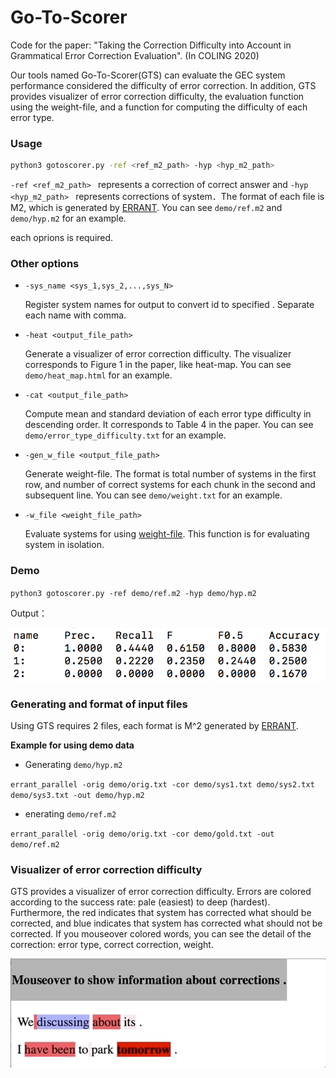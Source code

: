 # Go-To-Scorer

Code for the paper: "Taking the Correction Difficulty into Account in Grammatical Error Correction Evaluation". (In COLING 2020) 

Our tools named Go-To-Scorer(GTS) can evaluate the GEC system performance considered the difficulty of error correction. In addition, GTS provides visualizer of error correction difficulty, the  evaluation function using the weight-file, and a function for computing the difficulty of each error type.

### Usage

```bash
python3 gotoscorer.py -ref <ref_m2_path> -hyp <hyp_m2_path>
```

`-ref <ref_m2_path> ` represents a correction of correct answer and `-hyp <hyp_m2_path> ` represents corrections of system．The format of each file is M2, which is generated by [ERRANT](https://github.com/chrisjbryant/errant). You can see `demo/ref.m2` and `demo/hyp.m2` for an example.

each oprions is required.

### Other options

* `-sys_name <sys_1,sys_2,...,sys_N>` 

  Register system names for output to convert id to specified . Separate each name with comma.

* `-heat <output_file_path>`

  Generate a visualizer of error correction difficulty. The visualizer corresponds to Figure 1 in the paper, like heat-map. You can see `demo/heat_map.html` for an example.

* `-cat <output_file_path>`

  Compute mean and standard deviation of each error type difficulty in descending order. It corresponds to Table 4 in the paper. You can see `demo/error_type_difficulty.txt` for an example.

* `-gen_w_file <output_file_path>`

  Generate weight-file. The format is total number of systems in the first row, and number of correct systems for each chunk in the second and subsequent line. You can see `demo/weight.txt` for an example.

* `-w_file <weight_file_path>`

  Evaluate systems for using [weight-file](https://github.com/gotutiyan/GTS/tree/master/weight_files).  This function is for evaluating system in isolation. 

### Demo

`python3 gotoscorer.py -ref demo/ref.m2 -hyp demo/hyp.m2 ` 

Output：

![output_format](./image/output_default.png)

### Generating and format of input files

Using GTS requires 2 files, each format is M^2 generated by [ERRANT](https://github.com/chrisjbryant/errant). 

**Example for using demo data**

* Generating `demo/hyp.m2`

 `errant_parallel -orig demo/orig.txt -cor demo/sys1.txt demo/sys2.txt demo/sys3.txt -out demo/hyp.m2`

* enerating `demo/ref.m2`

`errant_parallel -orig demo/orig.txt -cor demo/gold.txt -out demo/ref.m2`

### Visualizer of error correction difficulty

GTS provides a visualizer of error correction difficulty.
Errors are colored according to the success rate: pale (easiest) to deep (hardest).  Furthermore, the red indicates that system has corrected what should be corrected, and blue indicates that system has corrected what should not be corrected. If you mouseover colored words, you can see the detail of the correction: error type, correct correction, weight.

![heat_map](./image/heat_map.gif)
